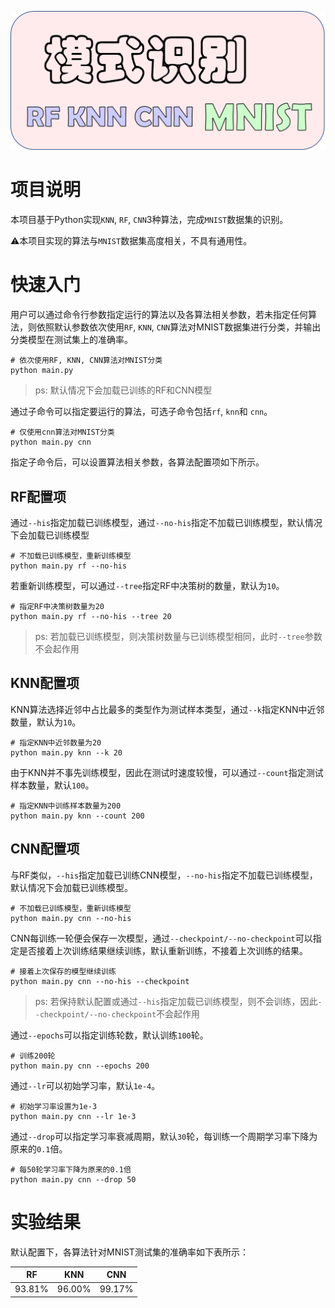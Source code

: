 ![模式识别.png](./logo.png)


# 项目说明

本项目基于Python实现`KNN`, `RF`, `CNN`3种算法，完成`MNIST`数据集的识别。

⚠️本项目实现的算法与`MNIST`数据集高度相关，不具有通用性。

# 快速入门

用户可以通过命令行参数指定运行的算法以及各算法相关参数，若未指定任何算法，则依照默认参数依次使用`RF`, `KNN`, `CNN`算法对MNIST数据集进行分类，并输出分类模型在测试集上的准确率。

    # 依次使用RF, KNN, CNN算法对MNIST分类
    python main.py

> ps: 默认情况下会加载已训练的RF和CNN模型

通过子命令可以指定要运行的算法，可选子命令包括`rf`, `knn`和 `cnn`。

    # 仅使用cnn算法对MNIST分类
    python main.py cnn

指定子命令后，可以设置算法相关参数，各算法配置项如下所示。

## RF配置项

通过`--his`指定加载已训练模型，通过`--no-his`指定不加载已训练模型，默认情况下会加载已训练模型

    # 不加载已训练模型，重新训练模型
    python main.py rf --no-his

若重新训练模型，可以通过`--tree`指定RF中决策树的数量，默认为`10`。

    # 指定RF中决策树数量为20
    python main.py rf --no-his --tree 20

> ps: 若加载已训练模型，则决策树数量与已训练模型相同，此时`--tree`参数不会起作用

## KNN配置项

KNN算法选择近邻中占比最多的类型作为测试样本类型，通过`--k`指定KNN中近邻数量，默认为`10`。

    # 指定KNN中近邻数量为20
    python main.py knn --k 20

由于KNN并不事先训练模型，因此在测试时速度较慢，可以通过`--count`指定测试样本数量，默认`100`。

    # 指定KNN中训练样本数量为200
    python main.py knn --count 200

## CNN配置项

与RF类似，`--his`指定加载已训练CNN模型，`--no-his`指定不加载已训练模型，默认情况下会加载已训练模型。

    # 不加载已训练模型，重新训练模型
    python main.py cnn --no-his

CNN每训练一轮便会保存一次模型，通过`--checkpoint/--no-checkpoint`可以指定是否接着上次训练结果继续训练，默认重新训练，不接着上次训练的结果。

    # 接着上次保存的模型继续训练
    python main.py cnn --no-his --checkpoint

> ps: 若保持默认配置或通过`--his`指定加载已训练模型，则不会训练，因此`--checkpoint/--no-checkpoint`不会起作用

通过`--epochs`可以指定训练轮数，默认训练`100`轮。

    # 训练200轮
    python main.py cnn --epochs 200

通过`--lr`可以初始学习率，默认`1e-4`。

    # 初始学习率设置为1e-3
    python main.py cnn --lr 1e-3

通过`--drop`可以指定学习率衰减周期，默认`30`轮，每训练一个周期学习率下降为原来的`0.1`倍。

    # 每50轮学习率下降为原来的0.1倍
    python main.py cnn --drop 50

# 实验结果

默认配置下，各算法针对MNIST测试集的准确率如下表所示：

| RF     | KNN    | CNN    |
| ------ | ------ | ------ |
| 93.81% | 96.00% | 99.17% |

